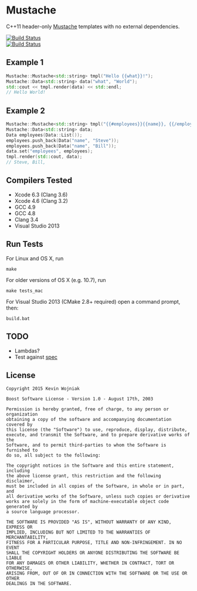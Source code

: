 # Mustache

C++11 header-only [Mustache](http://mustache.github.io) templates with no external dependencies.

[![Build Status](https://travis-ci.org/kainjow/Mustache.svg?branch=master)](https://travis-ci.org/kainjow/Mustache)  
[![Build Status](https://ci.appveyor.com/api/projects/status/github/kainjow/Mustache)](https://ci.appveyor.com/project/kainjow/mustache)

## Example 1

````cpp
Mustache::Mustache<std::string> tmpl("Hello {{what}}!");
Mustache::Data<std::string> data("what", "World");
std::cout << tmpl.render(data) << std::endl;
// Hello World!
````

## Example 2

````cpp
Mustache::Mustache<std::string> tmpl("{{#employees}}{{name}}, {{/employees}}");
Mustache::Data<std::string> data;
Data employees(Data::List());
employees.push_back(Data("name", "Steve"));
employees.push_back(Data("name", "Bill"));
data.set("employees", employees);
tmpl.render(std::cout, data);
// Steve, Bill, 
````

## Compilers Tested

- Xcode 6.3 (Clang 3.6)
- Xcode 4.6 (Clang 3.2)
- GCC 4.9
- GCC 4.8
- Clang 3.4
- Visual Studio 2013

## Run Tests

For Linux and OS X, run

    make

For older versions of OS X (e.g. 10.7), run

    make tests_mac

For Visual Studio 2013 (CMake 2.8+ required) open a command prompt, then:

    build.bat

## TODO

- Lambdas?
- Test against [spec](https://github.com/mustache/spec)

## License

    Copyright 2015 Kevin Wojniak
    
    Boost Software License - Version 1.0 - August 17th, 2003
    
    Permission is hereby granted, free of charge, to any person or organization
    obtaining a copy of the software and accompanying documentation covered by
    this license (the "Software") to use, reproduce, display, distribute,
    execute, and transmit the Software, and to prepare derivative works of the
    Software, and to permit third-parties to whom the Software is furnished to
    do so, all subject to the following:
    
    The copyright notices in the Software and this entire statement, including
    the above license grant, this restriction and the following disclaimer,
    must be included in all copies of the Software, in whole or in part, and
    all derivative works of the Software, unless such copies or derivative
    works are solely in the form of machine-executable object code generated by
    a source language processor.
    
    THE SOFTWARE IS PROVIDED "AS IS", WITHOUT WARRANTY OF ANY KIND, EXPRESS OR
    IMPLIED, INCLUDING BUT NOT LIMITED TO THE WARRANTIES OF MERCHANTABILITY,
    FITNESS FOR A PARTICULAR PURPOSE, TITLE AND NON-INFRINGEMENT. IN NO EVENT
    SHALL THE COPYRIGHT HOLDERS OR ANYONE DISTRIBUTING THE SOFTWARE BE LIABLE
    FOR ANY DAMAGES OR OTHER LIABILITY, WHETHER IN CONTRACT, TORT OR OTHERWISE,
    ARISING FROM, OUT OF OR IN CONNECTION WITH THE SOFTWARE OR THE USE OR OTHER
    DEALINGS IN THE SOFTWARE.
